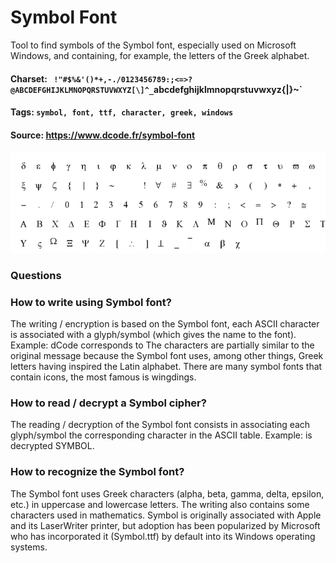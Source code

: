 # Symbol Font
Tool to find symbols of the Symbol font, especially used on Microsoft Windows, and containing, for example, the letters of the Greek alphabet.

#### Charset: ` !"#$%&'()*+,-./0123456789:;<=>?@ABCDEFGHIJKLMNOPQRSTUVWXYZ[\]^_`abcdefghijklmnopqrstuvwxyz{|}~`

#### Tags: `symbol, font, ttf, character, greek, windows`

#### Source: https://www.dcode.fr/symbol-font

![combined](./combined.png)

### Questions

### How to write using Symbol font?
The writing / encryption is based on the Symbol font, each ASCII character is associated with a glyph/symbol (which gives the name to the font). Example: dCode corresponds to  The characters are partially similar to the original message because the Symbol font uses, among other things, Greek letters having inspired the Latin alphabet. There are many symbol fonts that contain icons, the most famous is wingdings.

### How to read / decrypt a Symbol cipher?
The reading / decryption of the Symbol font consists in associating each glyph/symbol the corresponding character in the ASCII table. Example:  is decrypted SYMBOL.

### How to recognize the Symbol font?
The Symbol font uses Greek characters (alpha, beta, gamma, delta, epsilon, etc.) in uppercase and lowercase letters. The writing also contains some characters used in mathematics. Symbol is originally associated with Apple and its LaserWriter printer, but adoption has been popularized by Microsoft who has incorporated it (Symbol.ttf) by default into its Windows operating systems.

